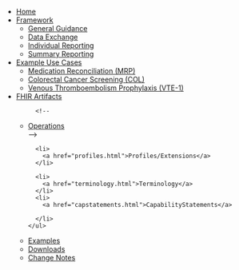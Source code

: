 <ul class="nav navbar-nav">
  <li>
    <a href="index.html">Home</a>
  </li>
  <li class="dropdown">
    <a href="#" data-toggle="dropdown" class="dropdown-toggle">Framework<b class="caret">
      </b> <!-- Da Vinci Individual Measures Use Cases -->
    </a>
    <ul class="dropdown-menu">
      <li>
        <a href="guidance.html">General Guidance</a>
      </li>
      <li>
        <a href="datax.html">Data Exchange</a>
      </li>
      <li>
        <a href="indv-reporting.html">Individual Reporting</a>
      </li>
      <li>
        <a href="summary-reporting.html">Summary Reporting</a>
      </li>
    </ul>
  </li>
  <li class="dropdown">
    <a href="#" data-toggle="dropdown" class="dropdown-toggle">Example Use Cases<b class="caret">
      </b> <!-- Da Vinci Individual Measures Use Cases -->
    </a>
    <ul class="dropdown-menu">
      <li>
        <a href="mrp.html">Medication Reconciliation (MRP)</a>
      </li>
      <li>
        <a href="col.html">Colorectal Cancer Screening (COL)</a>
      </li>
      <li>
        <a href="vte1.html">Venous Thromboembolism Prophylaxis (VTE-1)</a>
      </li>
    </ul>
  </li>

  <li class="dropdown">
    <a href="#" data-toggle="dropdown" class="dropdown-toggle">FHIR Artifacts<b class="caret">
      </b>
    </a>
    <ul class="dropdown-menu">

      <!--
<li>
  <a href="operations.html">Operations</a>
</li>
-->

      <li>
        <a href="profiles.html">Profiles/Extensions</a>
      </li>
<!--
      <li>
        <a href="operations.html">Operations</a>
      </li>
-->
      <li>
        <a href="terminology.html">Terminology</a>
      </li>
      <li>
        <a href="capstatements.html">CapabilityStatements</a>

      </li>
    </ul>
  </li>
  <!--
<li>
  <a href="security.html">Security</a>
</li>
-->
  <li>
    <a href="all-examples.html">Examples</a>
  </li>

  <li>
    <a href="downloads.html">Downloads</a>
  </li>

  <li>
    <a href="change-notes.html">Change Notes</a>
  </li>
</ul>
